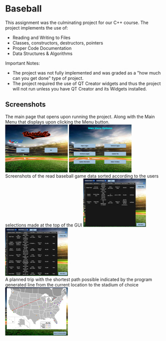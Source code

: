 # Baseball
This assignment was the culminating project for our C++ course. The project implements the use of:
  - Reading and Writing to Files
  - Classes, constructors, destructors, pointers 
  - Proper Code Documentation
  - Data Structures &#38; Algorithms

Important Notes:
  - The project was not fully implemented and was graded as a "how much can you get done" type of project.
  - The project required the use of QT Creator widgets and thus the project will not run unless you have QT Creator and its Widgets installed.

## Screenshots
The main page that opens upon running the project. Along with the Main Menu that displays upon clicking the Menu button.
<img
  src="screenshots/mainPage.png"
  alt="Main Page Screenshot"
  width="400px"
  style="display: inline-block; margin: 0 auto; max-width: 200px">
<img
  src="screenshots/mainMenu.png"
  alt="Main Page Screenshot"
  width="400px"
  style="display: inline-block; margin: 0 auto; max-width: 200px">
<br>
Screenshots of the read baseball game data sorted according to the users selections made at the top of the GUI
<img
  src="screenshots/sortedData.png"
  alt="Main Page Screenshot"
  width="400px"
  style="display: inline-block; margin: 0 auto; max-width: 200px">
<img
  src="screenshots/sortedData2.png"
  alt="Main Page Screenshot"
  width="400px"
  style="display: inline-block; margin: 0 auto; max-width: 200px">
<br>
A planned trip with the shortest path possible indicated by the program generated line from the current location to the stadium of choice
<img
  src="screenshots/plannedTrip.png"
  alt="Main Page Screenshot"
  width="400px"
  style="display: inline-block; margin: 0 auto; max-width: 200px">

